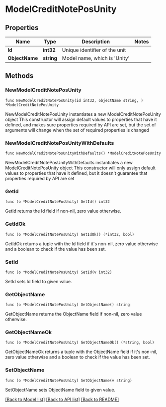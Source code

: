 # ModelCreditNotePosUnity

## Properties

Name | Type | Description | Notes
------------ | ------------- | ------------- | -------------
**Id** | **int32** | Unique identifier of the unit | 
**ObjectName** | **string** | Model name, which is &#39;Unity&#39; | 

## Methods

### NewModelCreditNotePosUnity

`func NewModelCreditNotePosUnity(id int32, objectName string, ) *ModelCreditNotePosUnity`

NewModelCreditNotePosUnity instantiates a new ModelCreditNotePosUnity object
This constructor will assign default values to properties that have it defined,
and makes sure properties required by API are set, but the set of arguments
will change when the set of required properties is changed

### NewModelCreditNotePosUnityWithDefaults

`func NewModelCreditNotePosUnityWithDefaults() *ModelCreditNotePosUnity`

NewModelCreditNotePosUnityWithDefaults instantiates a new ModelCreditNotePosUnity object
This constructor will only assign default values to properties that have it defined,
but it doesn't guarantee that properties required by API are set

### GetId

`func (o *ModelCreditNotePosUnity) GetId() int32`

GetId returns the Id field if non-nil, zero value otherwise.

### GetIdOk

`func (o *ModelCreditNotePosUnity) GetIdOk() (*int32, bool)`

GetIdOk returns a tuple with the Id field if it's non-nil, zero value otherwise
and a boolean to check if the value has been set.

### SetId

`func (o *ModelCreditNotePosUnity) SetId(v int32)`

SetId sets Id field to given value.


### GetObjectName

`func (o *ModelCreditNotePosUnity) GetObjectName() string`

GetObjectName returns the ObjectName field if non-nil, zero value otherwise.

### GetObjectNameOk

`func (o *ModelCreditNotePosUnity) GetObjectNameOk() (*string, bool)`

GetObjectNameOk returns a tuple with the ObjectName field if it's non-nil, zero value otherwise
and a boolean to check if the value has been set.

### SetObjectName

`func (o *ModelCreditNotePosUnity) SetObjectName(v string)`

SetObjectName sets ObjectName field to given value.



[[Back to Model list]](../README.md#documentation-for-models) [[Back to API list]](../README.md#documentation-for-api-endpoints) [[Back to README]](../README.md)


